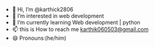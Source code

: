 - 👋 Hi, I’m @karthick2806
- 👀 I’m interested in web development
- 🌱 I’m currently learning Web development | python 
- 📫 this is How to reach me karthik060503@gmail.com
- 😄 Pronouns:(he/him)
  

<!---
karthick2806/karthick2806 is a ✨ special ✨ repository because its `README.md` (this file) appears on your GitHub profile.
You can click the Preview link to take a look at your changes.
--->
